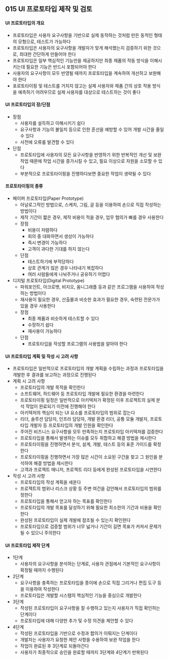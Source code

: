 ## 015 UI 프로토타입 제작 및 검토

#### UI 프로토타입의 개요

- 프로토타입은 사용자 요구사항을 기반으로 실제 동작하는 것처럼 만든 동적인 형태의 모형으로, 테스트가 가능하다
- 프로토타입은 사용자의 요구사항을 개발자가 맞게 해석했는지 검증하기 위한 것으로, 최대한 간단하게 만들어야 한다
- 프로토타입은 일부 핵심적인 기능만을 제공하지만 최종 제품의 작동 방식을 이해시키는데 필요한 기능은 반드시 포함되어야 한다
- 사용자의 요구사항이 모두 반영될 때까지 프로토타입을 계속하여 개선하고 보완해야 한다
- 포로토타이핑 및 테스트를 거치지 않고는 실제 사용자와 제품 간의 상호 작용 방식을 예측하기 어려우므로 실제 사용자를 대상으로 테스트하는 것이 좋다



#### UI 프로토타입의 장/단점

- 장점
  - 사용자를 설득하고 이해시키기 쉽다
  - 요구사항과 기능의 불일치 등으로 인한 혼선을 예방할 수 있어 개발 시간을 줄일 수 있다
  - 사전에 오류를 발견할 수 있다
- 단점
  - 프로토타입에 사용자의 모든 요구사항을 반영하기 위한 반복적인 개선 및 보완 작업 때문에 작업 시간을 증가시킬 수 있고, 필요 이상으로 자원을 소모할 수 있다
  - 부분적으로 프로토타이핑을 진행하다보면 중요한 작업이 생략될 수 있다



#### 프로토타이핑의 종류

- 페이퍼 프로토타입(Paper Prototype)
  - 아날로그적인 방법으로, 스케치, 그림, 글 등을 이용하여 손으로 직접 작성하는 방법이다
  - 제작 기간이 짧은 경우, 제작 비용이 적을 경우, 업무 협의가 빠를 경우 사용한다
  - 장점
    - 비용이 저렴하다
    - 회의 중 대화하면서 생성이 가능하다
    - 즉시 변경이 가능하다
    - 고객이 과다한 기대를 하지 않는다
  - 단점
    - 테스트하기에 부적당하다
    - 상호 관계가 많은 경우 나타내기 복잡하다
    - 여러 사람들에게 나눠주거나 공유하기 어렵다
- 디지털 프로토타입(Digital Prototype)
  - 파워포인트, 아크로뱃, 비지오, 옴니그래플 등과 같은 프로그램을 사용하여 작성하는 방법이다
  - 재사용이 필요한 경우, 산출물과 비슷한 효과가 필요한 경우, 숙련된 전문가가 있을 경우 사용한다
  - 장점
    - 최종 제품과 비슷하게 테스트할 수 있다
    - 수정하기 쉽다
    - 재사용이 가능하다
  - 단점
    - 프로토타입을 작성할 프로그램의 사용법을 알아야 한다



#### UI 프로토타입 계획 및 작성 시 고려 사항

- 프로토타입은 일반적으로 프로토타입의 개발 계획을 수립하는 과정과 프로토타입을 개발한 후 결과를 보고하는 과정으로 진행된다
- 계획 시 고려 사항
  - 프로토타입의 개발 목적을 확인한다
  - 소프트웨어, 하드웨어 등 프로토타입 개발에 필요한 환경을 마련한다
  - 프로토타이핑 일정은 일반적으로 아키텍처가 확정된 이후 프로젝트의 실제 분석 작업이 완료되기 이전에 진행해야 한다
  - 아키텍처의 핵심이 되는 UI 요소를 프로토타입의 범위로 잡는다
  - 리더, 솔루션 담당자, 인프라 담당자, 개발 환경 리더, 공통 모듈 개발자, 프로토타입 개발자 등 프로토타입의 개발 인원을 확인한다
  - 주어진 비즈니스 요구사항을 모두 만족하는지 프로토타입 아키텍처를 검증한다
  - 프로토타입을 통해서 발생하는 이슈를 모두 취합하고 해결 방법을 제시한다
  - 프로토타이핑을 진행하면서 분석, 설계, 개발, 테스트 등의 표준 가이드를 확정한다
  - 프로토타이핑을 진행하면서 가장 많은 시간이 소요된 구간을 찾고 그 원인을 분석하여 해결 방법을 제시한다
  - 고객과 프로젝트 매니저, 프로젝트 리더 등에게 완성된 프로토타입을 시연한다
- 작성 시 고려 사항
  - 프로토타입의 작성 계획을 세운다
  - 프로젝트의 범위나 리스크 상황 등 주변 여건을 감안해서 프로토타입의 범위를 정한다
  - 프로토타입을 통해서 얻고자 하는 목표를 확인한다
  - 프로토타입의 개발 목표를 달성하기 위해 필요한 최소한의 기간과 비용을 확인한다
  - 완성된 프로토타입이 실제 개발에 참조될 수 있는지 확인한다
  - 프로토타입으로 검증할 범위가 너무 넓거나 기간이 길면 목표가 커져서 문제가 될 수 있으니 주의한다



#### UI 프로토타입 제작 단계

- 1단계
  - 사용자의 요구사항을 분석하는 단계로, 사용자 관점에서 기본적인 요구사항이 확정될 때까지 수행된다
- 2단계
  - 요구사항을 충족하는 프로토타입을 종이에 손으로 직접 그리거나 편집 도구 등을 이용하여 작성한다
  - 프로토타입은 개발할 시스템의 핵심적인 기능을 중심으로 개발한다
- 3단계
  - 작성된 프로토타입이 요구사항을 잘 수행하고 있는지 사용자가 직접 확인하는 단계이다
  - 프로토타입에 대해 다양한 추가 및 수정 의견을 제안할 수 있다
- 4단계
  - 작성된 프로토타입을 기반으로 수정과 합의가 이뤄지는 단계이다
  - 개발자는 사용자가 요청한 제안 사항을 수용하여 보완 작업을 한다
  - 작업이 완료된 후 3단계로 되돌아간다
  - 사용자가 최종적으로 승인을 완료할 때까지 3단계와 4단계가 반복된다